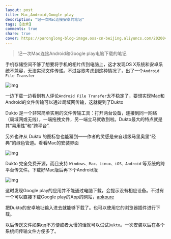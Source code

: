 ```yaml
---
layout: post
title: Mac,Android,Google play
description: "记一次Mac连接安卓的笔记"
tags: [技术]
comments: true
share: true
cover: https://puronglong-blog-image.oss-cn-beijing.aliyuncs.com/20200420113113.png
---
```


> 记一次Mac连接Android和Google play电脑下载的笔记

<!-- more -->

手机存储空间不够了想要将手机的相片传到电脑上，这才发现OS X系统和安卓系统不兼容，无法实现文件传递。不过谷歌考虑到这种情况了，出了一个`Android File Transfer`

![img](https://puronglong-blog-image.oss-cn-beijing.aliyuncs.com/20200420112643.png)

一边下载一边看到有人评论`Android File Transfer`太不稳定了，要想实现Mac和Android的文件传输可以通过局域网传输，这就提到了Dukto

Dukto 是一个非常简单实用的文件传输工具：打开两台设备，连接到同一网络（局域网或无线），一端拖拽文件，另一端立马就收到啦。Dukto最大的特点就是其“易用性”和“跨平台”.

另外也许从 Dukto 的图标您也能猜到——作者的灵感是来自超级马里奥里“经典”的绿色管道。看看Mac的安装界面

![img](https://puronglong-blog-image.oss-cn-beijing.aliyuncs.com/20200420112700.png)

Dukto 完全免费开源，而且支持 `Windows、Mac、Linux、iOS、Android` 等系统的跨平台传文件。下载好Mac版后再下个Android版

![img](https://puronglong-blog-image.oss-cn-beijing.aliyuncs.com/20200420112731.png)

这时发现Google play的应用并不能通过电脑下载，会提示没有相应设备。不过有一个可以直接下载Google play的App的网站，[apkpure](https://apkpure.com/)

把Dukto的安卓地址输入进去就能够下载了。也可以使用它的浏览器插件进行下载。

以后传送文件如果qq不方便或者太慢的话就可以试试`Dukto`。一次安装以后在各个系统间传输文件方便多了。
